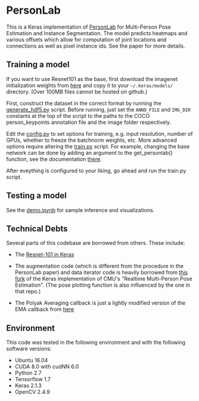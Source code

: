 # PersonLab

This is a Keras implementation of [PersonLab](https://arxiv.org/abs/1803.08225) for Multi-Person Pose Estimation and Instance Segmentation.
The model predicts heatmaps and various offsets which allow for computation of joint locations and connections as well as pixel instance ids. See the paper for more details.


## Training a model

If you want to use Resnet101 as the base, first download the imagenet initialization weights from [here](https://drive.google.com/open?id=1ulygah5BTWjhSGGpN20-eYV5NAozdE8Z) and copy it to your `~/.keras/models/` directory. (Over 100MB files cannot be hosted on github.)

First, construct the dataset in the correct format by running the [generate_hdf5.py](generate_hdf5.py) script. Before running, just set the `ANNO_FILE` and `IMG_DIR` constants at the top of the script to the paths to the COCO person_keypoints annotation file and the image folder respectively.

Edit the [config.py](config.py) to set options for training, e.g. input resolution, number of GPUs, whether to freeze the batchnorm weights, etc. More advanced options require altering the [train.py](train.py) script. For example, changing the base network can be done by adding an argument to the get_personlab() function, see the documentation [there](model.py#L162).

After eveything is configured to your liking, go ahead and run the train.py script.

## Testing a model

See the [demo.ipynb](demo.ipynb) for sample inference and visualizations.

## Technical Debts
Several parts of this codebase are borrowed from others. These include:

* The [Resnet-101 in Keras](https://gist.github.com/flyyufelix/65018873f8cb2bbe95f429c474aa1294)

* The augmentation code (which is different from the procedure in the PersonLab paper) and data iterator code is heavily borrowed from [this fork](https://github.com/anatolix/keras_Realtime_Multi-Person_Pose_Estimation) of the Keras implementation of CMU's "Realtime Multi-Person Pose Estimation". (The pose plotting function is also influenced by the one in that repo.)

* The Polyak Averaging callback is just a lightly modified version of the EMA callback from [here](https://github.com/alno/kaggle-allstate-claims-severity/blob/master/keras_util.py)

## Environment
This code was tested in the following environment and with the following software versions:

* Ubuntu 16.04
* CUDA 8.0 with cudNN 6.0
* Python 2.7
* Tensorflow 1.7
* Keras 2.1.3
* OpenCV 2.4.9
